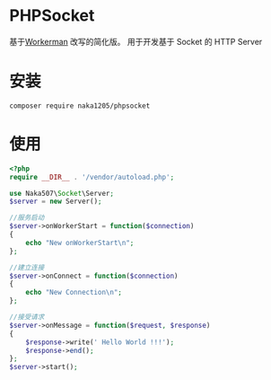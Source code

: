 PHPSocket 
=================
基于[Workerman](https://github.com/walkor/Workerman) 改写的简化版。
用于开发基于 Socket 的 HTTP Server

安装
=======
```
composer require naka1205/phpsocket
```

使用
=======

```php
<?php
require __DIR__ . '/vendor/autoload.php';

use Naka507\Socket\Server;
$server = new Server();

//服务启动
$server->onWorkerStart = function($connection)
{
    echo "New onWorkerStart\n";
};

//建立连接
$server->onConnect = function($connection)
{
    echo "New Connection\n";
};

//接受请求
$server->onMessage = function($request, $response)
{
    $response->write(' Hello World !!!');
    $response->end();
};
$server->start();

```